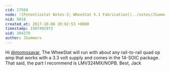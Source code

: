```yaml
---
cid: 17504
node: ![Potentiostat Notes-3; WheeStat 5.1 Fabrication](../notes/JSummers/12-30-2013/potentiostat-notes-3-wheestat-5-1-fabrication)
nid: 9918
created_at: 2017-10-08 20:02:53 +0000
timestamp: 1507492973
uid: 304279
author: JSummers
---
```


Hi [@momosavar](/profile/momosavar),  The WheeStat will run with about any rail-to-rail quad op amp that works with a 3.3 volt supply and comes in the 14-SOIC package.  That said, the part I recommend is LMV324MX/NOPB.  Best, Jack 